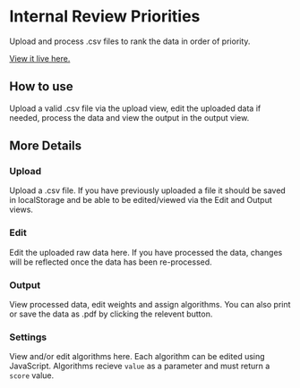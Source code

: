 # Internal Review Priorities

Upload and process .csv files to rank the data in order of priority.

[View it live here.](https://sullivown.github.io/internal-review-priorities/)

## How to use

Upload a valid .csv file via the upload view, edit the uploaded data if needed, process the data and view the output in the output view.

## More Details

### Upload

Upload a .csv file. If you have previously uploaded a file it should be saved in localStorage and be able to be edited/viewed via the Edit and Output views.

### Edit

Edit the uploaded raw data here. If you have processed the data, changes will be reflected once the data has been re-processed.

### Output

View processed data, edit weights and assign algorithms. You can also print or save the data as .pdf by clicking the relevent button.

### Settings

View and/or edit algorithms here. Each algorithm can be edited using JavaScript. Algorithms recieve <code>value</code> as a parameter and must return a <code>score</code> value.
